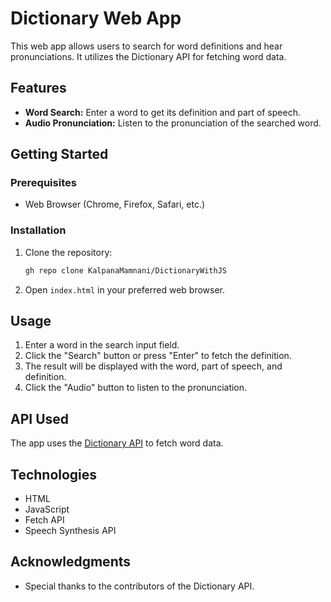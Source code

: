 # Dictionary Web App

This web app allows users to search for word definitions and hear pronunciations. It utilizes the Dictionary API for fetching word data.

## Features

- **Word Search:** Enter a word to get its definition and part of speech.
- **Audio Pronunciation:** Listen to the pronunciation of the searched word.

## Getting Started

### Prerequisites

- Web Browser (Chrome, Firefox, Safari, etc.)

### Installation

1. Clone the repository:

    ```bash
    gh repo clone KalpanaMamnani/DictionaryWithJS
    ```

2. Open `index.html` in your preferred web browser.

## Usage

1. Enter a word in the search input field.
2. Click the "Search" button or press "Enter" to fetch the definition.
3. The result will be displayed with the word, part of speech, and definition.
4. Click the "Audio" button to listen to the pronunciation.

## API Used

The app uses the [Dictionary API](https://dictionaryapi.dev/) to fetch word data.

## Technologies

- HTML
- JavaScript
- Fetch API
- Speech Synthesis API

## Acknowledgments

- Special thanks to the contributors of the Dictionary API.

